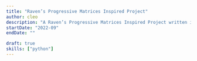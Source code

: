 ```yaml
---
title: "Raven’s Progressive Matrices Inspired Project"
author: cleo
description: "A Raven’s Progressive Matrices Inspired Project written in Python and to solve image detection problems."
startDate: "2022-09"
endDate: ""

draft: true
skills: ["python"]
---
```

